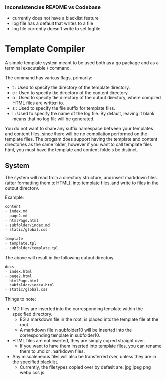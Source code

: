 ### Inconsistencies README vs Codebase

- currently does not have a blacklist feature
- log file has a default that writes to a file
- log file currently doesn't write to set logfile

# Template Compiler

A simple template system meant to be used both as a go package and as a terminal executable / command.

The command has various flags, primarily:

- t : Used to specify the directory of the template directory.
- c : Used to specify the directory of the content directory.
- o : Used to specify the directory of the output directory, where compiled HTML files are written to.
- s : Used to specify the file suffix for template files.
- l : Used to specify the name of the log file. By default, leaving it blank means that no log file will be generated.

You do not want to share any suffix namespace between your templates and content files, since there will be no compilation performed on the template files. The program does support having the template and content directories as the same folder, however if you want to call template files html, you must have the template and content folders be distinct.

## System

The system will read from a directory structure, and insert markdown files (after formatting them to HTML), into template files, and write to files in the output directory.

Example:

~~~markdown
content
- index.md
- page2.md
- htmlPage.html
- subfolder/index.md 
- static/global.css

template
- template.tpl
- subfolder/template.tpl
~~~

The above will result in the following output directory.

~~~markdown
docs 
- index.html
- page2.html
- htmlPage.html
- subfolder/index.html
- static/global.css
~~~

Things to note:

- MD files are inserted into the corresponding template within the specified directory.
  - EG a markdown file in the root, is placed into the template file at the root.
  - A markdown file in subfolder10 will be inserted into the corresponding template in subfolder10.
- HTML files are not inserted, they are simply copied straight over.
  - If you want to have them inserted into template files, you can rename them to .md or .markdown files.
- Any miscaleneous files will also be transferred over, unless they are in the specified blacklist.
  - Currently, the file types copied over by default are: jpg jpeg png webp css js
